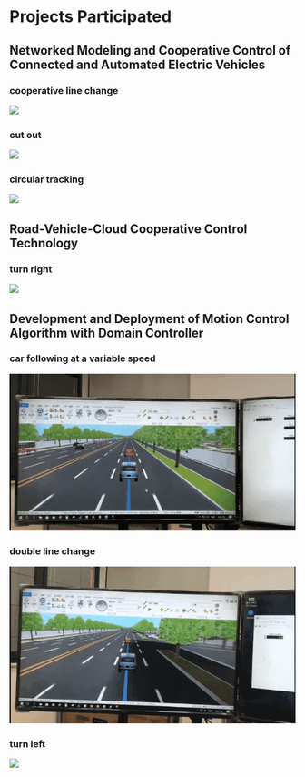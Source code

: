 # Projects Participated

## Networked Modeling and Cooperative Control of Connected and Automated Electric Vehicles
### cooperative line change<br>
![](https://github.com/jieli18/projects_participated/blob/main/cooperative_line_change.gif)<br>
### cut out<br>
![](https://github.com/jieli18/projects_participated/blob/main/cut_out.gif)<br>
### circular tracking<br>
![](https://github.com/jieli18/projects_participated/blob/main/circular_tracking.gif)<br>

## Road-Vehicle-Cloud Cooperative Control Technology
### turn right<br>
![](https://github.com/jieli18/projects_participated/blob/main/turn_right.gif)<br>

## Development and Deployment of Motion Control Algorithm with Domain Controller
### car following at a variable speed<br>
![](https://github.com/jieli18/projects_participated/blob/main/HIL_variable_speed.gif)<br>
### double line change<br>
![](https://github.com/jieli18/projects_participated/blob/main/HIL_double_shift_line.gif)<br>
### turn left<br>
![](https://github.com/jieli18/projects_participated/blob/main/HIL_turn_left.gif)<br>
